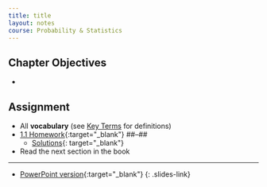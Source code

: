 ```yaml
---
title: title
layout: notes
course: Probability & Statistics
---
```


## Chapter Objectives

- 

## Assignment

- All **vocabulary** (see [Key Terms](https://openstax.org/books/statistics/pages/1-key-terms) for definitions)
- [1.1 Homework](){:target="_blank"} ##–##
  - [Solutions](https://manville.instructure.com/courses/5660/files?preview=780645){: target="_blank"}
- Read the next section in the book

---

- [PowerPoint version](){:target="_blank"}
{: .slides-link}
